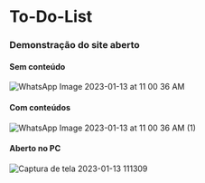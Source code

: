 # To-Do-List
### Demonstração do site aberto
#### Sem conteúdo
![WhatsApp Image 2023-01-13 at 11 00 36 AM](https://user-images.githubusercontent.com/113395171/212337867-e6462178-f7bc-488d-ad8f-da21e9618ac4.jpeg)
#### Com conteúdos
![WhatsApp Image 2023-01-13 at 11 00 36 AM (1)](https://user-images.githubusercontent.com/113395171/212337881-df9bf612-3dfc-461e-9a16-6748ead5900c.jpeg)
#### Aberto no PC
![Captura de tela 2023-01-13 111309](https://user-images.githubusercontent.com/113395171/212340077-f107bf27-ea94-4bf0-bce4-5067a96b162f.png)
